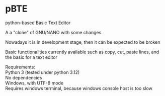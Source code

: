 # pBTE
python-based Basic Text Editor

A a "clone" of GNU/NANO with some changes

Nowadays it is in development stage, then it can be expected to be broken

Basic functionalities currently available such as copy, cut, paste lines, and the basic for a text editor

Requirements:<br>
Python 3 (tested under python 3.12)<br>
No dependencies<br>
Windows, with UTF-8 mode<br>
Requires windows terminal, because windows console host is too slow 
